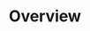 ---
title: Overview
layout: home
parent: Web Cardinal
grand_parent: OpenDSU Wallets Developers
nav_order: 1
---